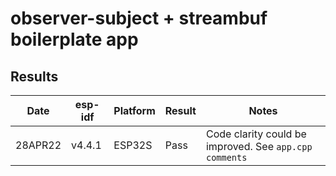 # observer-subject + streambuf boilerplate app

## Results

|   Date  | esp-idf   | Platform   | Result | Notes |
| ------- | --------- | ---------- | ------ | ----- |
| 28APR22 | v4.4.1    | ESP32S     | Pass   | Code clarity could be improved.  See `app.cpp comments` |
